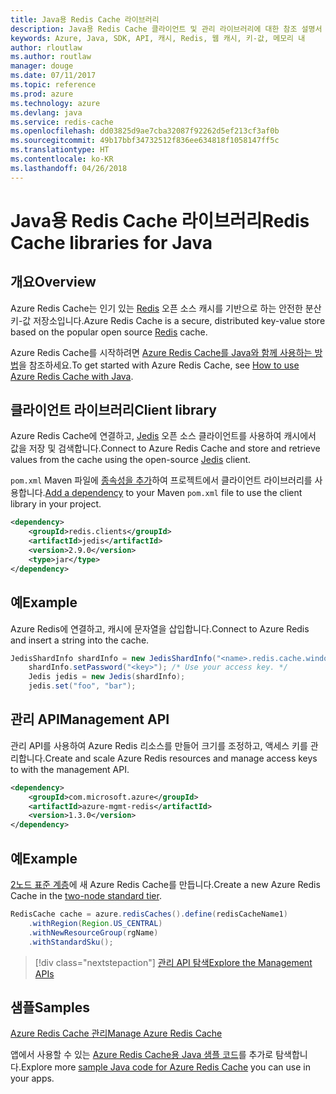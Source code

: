 ```yaml
---
title: Java용 Redis Cache 라이브러리
description: Java용 Redis Cache 클라이언트 및 관리 라이브러리에 대한 참조 설명서
keywords: Azure, Java, SDK, API, 캐시, Redis, 웹 캐시, 키-값, 메모리 내
author: rloutlaw
ms.author: routlaw
manager: douge
ms.date: 07/11/2017
ms.topic: reference
ms.prod: azure
ms.technology: azure
ms.devlang: java
ms.service: redis-cache
ms.openlocfilehash: dd03825d9ae7cba32087f92262d5ef213cf3af0b
ms.sourcegitcommit: 49b17bbf34732512f836ee634818f1058147ff5c
ms.translationtype: HT
ms.contentlocale: ko-KR
ms.lasthandoff: 04/26/2018
---
```

# <a name="redis-cache-libraries-for-java"></a><span data-ttu-id="dbfda-104">Java용 Redis Cache 라이브러리</span><span class="sxs-lookup"><span data-stu-id="dbfda-104">Redis Cache libraries for Java</span></span>

## <a name="overview"></a><span data-ttu-id="dbfda-105">개요</span><span class="sxs-lookup"><span data-stu-id="dbfda-105">Overview</span></span>

<span data-ttu-id="dbfda-106">Azure Redis Cache는 인기 있는 [Redis](https://redis.io/) 오픈 소스 캐시를 기반으로 하는 안전한 분산 키-값 저장소입니다.</span><span class="sxs-lookup"><span data-stu-id="dbfda-106">Azure Redis Cache is a secure, distributed key-value store based on the popular open source [Redis](https://redis.io/) cache.</span></span> 

<span data-ttu-id="dbfda-107">Azure Redis Cache를 시작하려면 [Azure Redis Cache를 Java와 함께 사용하는 방법](/azure/redis-cache/cache-java-get-started)을 참조하세요.</span><span class="sxs-lookup"><span data-stu-id="dbfda-107">To get started with Azure Redis Cache, see [How to use Azure Redis Cache with Java](/azure/redis-cache/cache-java-get-started).</span></span>

## <a name="client-library"></a><span data-ttu-id="dbfda-108">클라이언트 라이브러리</span><span class="sxs-lookup"><span data-stu-id="dbfda-108">Client library</span></span>

<span data-ttu-id="dbfda-109">Azure Redis Cache에 연결하고, [Jedis](https://github.com/xetorthio/jedis) 오픈 소스 클라이언트를 사용하여 캐시에서 값을 저장 및 검색합니다.</span><span class="sxs-lookup"><span data-stu-id="dbfda-109">Connect to Azure Redis Cache and store and retrieve values from the cache using the open-source [Jedis](https://github.com/xetorthio/jedis) client.</span></span>  

<span data-ttu-id="dbfda-110">`pom.xml` Maven 파일에 [종속성을 추가](https://maven.apache.org/guides/getting-started/index.html#How_do_I_use_external_dependencies)하여 프로젝트에서 클라이언트 라이브러리를 사용합니다.</span><span class="sxs-lookup"><span data-stu-id="dbfda-110">[Add a dependency](https://maven.apache.org/guides/getting-started/index.html#How_do_I_use_external_dependencies) to your Maven `pom.xml` file to use the client library in your project.</span></span>   

```XML
<dependency>
    <groupId>redis.clients</groupId>
    <artifactId>jedis</artifactId>
    <version>2.9.0</version>
    <type>jar</type>
</dependency>
```

## <a name="example"></a><span data-ttu-id="dbfda-111">예</span><span class="sxs-lookup"><span data-stu-id="dbfda-111">Example</span></span>

<span data-ttu-id="dbfda-112">Azure Redis에 연결하고, 캐시에 문자열을 삽입합니다.</span><span class="sxs-lookup"><span data-stu-id="dbfda-112">Connect to Azure Redis and insert a string into the cache.</span></span>

```java
JedisShardInfo shardInfo = new JedisShardInfo("<name>.redis.cache.windows.net", 6380, useSsl);
    shardInfo.setPassword("<key>"); /* Use your access key. */
    Jedis jedis = new Jedis(shardInfo);
    jedis.set("foo", "bar");
```

## <a name="management-api"></a><span data-ttu-id="dbfda-113">관리 API</span><span class="sxs-lookup"><span data-stu-id="dbfda-113">Management API</span></span>

<span data-ttu-id="dbfda-114">관리 API를 사용하여 Azure Redis 리소스를 만들어 크기를 조정하고, 액세스 키를 관리합니다.</span><span class="sxs-lookup"><span data-stu-id="dbfda-114">Create and scale Azure Redis resources and manage access keys to with the management API.</span></span>

```XML
<dependency>
    <groupId>com.microsoft.azure</groupId>
    <artifactId>azure-mgmt-redis</artifactId>
    <version>1.3.0</version>
</dependency>
```

## <a name="example"></a><span data-ttu-id="dbfda-115">예</span><span class="sxs-lookup"><span data-stu-id="dbfda-115">Example</span></span>

<span data-ttu-id="dbfda-116">[2노드 표준 계층](https://azure.microsoft.com/services/cache/)에 새 Azure Redis Cache를 만듭니다.</span><span class="sxs-lookup"><span data-stu-id="dbfda-116">Create a new Azure Redis Cache in the [two-node standard tier](https://azure.microsoft.com/services/cache/).</span></span> 

```java
RedisCache cache = azure.redisCaches().define(redisCacheName1)
    .withRegion(Region.US_CENTRAL)
    .withNewResourceGroup(rgName)
    .withStandardSku();
```

> [!div class="nextstepaction"]
> [<span data-ttu-id="dbfda-117">관리 API 탐색</span><span class="sxs-lookup"><span data-stu-id="dbfda-117">Explore the Management APIs</span></span>](/java/api/overview/azure/rediscache/management)

## <a name="samples"></a><span data-ttu-id="dbfda-118">샘플</span><span class="sxs-lookup"><span data-stu-id="dbfda-118">Samples</span></span>

[<span data-ttu-id="dbfda-119">Azure Redis Cache 관리</span><span class="sxs-lookup"><span data-stu-id="dbfda-119">Manage Azure Redis Cache</span></span>](https://github.com/Azure-Samples/redis-java-manage-cache)   

<span data-ttu-id="dbfda-120">앱에서 사용할 수 있는 [Azure Redis Cache용 Java 샘플 코드](https://azure.microsoft.com/resources/samples/?platform=java&term=redis)를 추가로 탐색합니다.</span><span class="sxs-lookup"><span data-stu-id="dbfda-120">Explore more [sample Java code for Azure Redis Cache](https://azure.microsoft.com/resources/samples/?platform=java&term=redis) you can use in your apps.</span></span>
